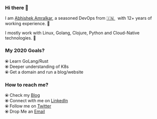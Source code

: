 ### Hi there 👋

<!--
**abhishekamralkar/abhishekamralkar** is a ✨ _special_ ✨ repository because its `README.md` (this file) appears on your GitHub profile.
-->

I am [Abhishek Amralkar](https://dev.to/abhishekamralkar/), a seasoned DevOps from [🇮🇳 ](https://en.wikipedia.org/wiki/India)&nbsp; with 12+ years of working experience. 🎯

I mostly work with Linux, Golang, Clojure, Python and Cloud-Native technologies. 🚀

### My 2020 Goals?
  ⦿ Learn GoLang/Rust <br>
  ⦿ Deeper understanding of K8s <br>
  ⦿ Get a domain and run a blog/website <br>
   


### How to reach me? 

  ⦿ Check my [Blog](https://dev.to/abhishekamralkar) <br>
  ⦿ Connect with me on [LinkedIn](https://www.linkedin.com/in/abhishekamralkar/) <br>
  ⦿ Follow me on [Twitter](https://twitter.com/aamralkar) <br>
  ⦿ Drop Me an [Email](mailto:abhishekamralkar@gmail.com) <br>

